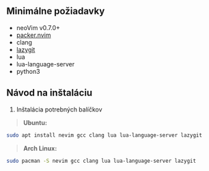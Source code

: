 ## Minimálne požiadavky

- neoVim v0.7.0+
- [packer.nvim](https://github.com/wbthomason/packer.nvim)
- clang
- [lazygit](https://github.com/jesseduffield/Lazygit)
- lua
- lua-language-server
- python3

## Návod na inštaláciu

1. Inštalácia potrebných balíčkov
> **Ubuntu:**
```bash
sudo apt install nevim gcc clang lua lua-language-server lazygit
```

> **Arch Linux:**
```bash
sudo pacman -S nevim gcc clang lua lua-language-server lazygit
```
